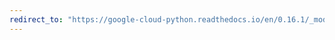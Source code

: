 ```yaml
---
redirect_to: "https://google-cloud-python.readthedocs.io/en/0.16.1/_modules/gcloud/dns/connection.html"
---
```

